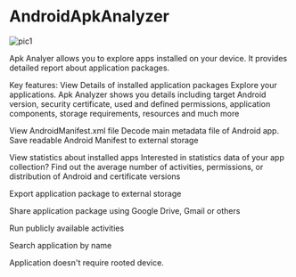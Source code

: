 # AndroidApkAnalyzer
![pic1](https://github.com/MartinStyk/AndroidApkAnalyzer/blob/21f5db2aeff997b2b5409b03bf2cfdf747a5a3bd/app/src/main/res/mipmap-xxhdpi/ic_launcher.png)

Apk Analyer allows you to explore apps installed on your device. It provides detailed report about application packages.

Key features:
View Details of installed application packages
Explore your applications. Apk Analyzer shows you details including target Android version, security certificate, used and defined permissions, application components, storage requirements, resources and much more

View AndroidManifest.xml file
Decode main metadata file of Android app. Save readable Android Manifest to external storage

View statistics about installed apps
Interested in statistics data of your app collection? Find out the average number of activities, permissions, or distribution of Android and certificate versions

Export application package to external storage

Share application package using Google Drive, Gmail or others

Run publicly available activities

Search application by name


Application doesn't require rooted device.
